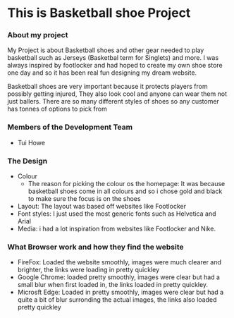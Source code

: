 # This is Basketball shoe Project

### About my project
My Project is about Basketball shoes and other gear needed to play basketball such as Jerseys (Basketbal term for Singlets) and more. I was always inspired by footlocker and had hoped to create my own shoe store one day and so it has been real fun designing my dream website. 

Basketball shoes are very important because it protects players from possibly getting injured, They also look cool and anyone can wear them not just ballers. There are so many different styles of shoes so any customer has tonnes of options to pick from


### Members of the Development Team
- Tui Howe


### The Design
* Colour
  * The reason for picking the colour os the homepage: It was because basketball shoes come in all colours and so i chose gold and black to make sure the focus is on the shoes
* Layout: The layout was based off websites like Footlocker
* Font styles: I just used the most generic fonts such as Helvetica and Arial
* Media: i had a lot inspiration from websites like Footlocker and Nike.

### What Browser work and how they find the website
* FireFox: Loaded the website smoothly, images were much clearer and brighter, the links were loading in pretty quickley
* Google Chrome: loaded pretty smoothly, images were clear but had a small blur when first loaded in, the links loaded in pretty quickley.
* Microsft Edge: Loaded in pretty smoothly, images were clear but had a quite a bit of blur surronding the actual images, the links also loaded pretty quickley
